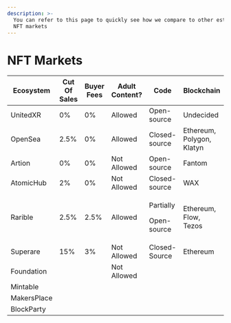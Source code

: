 ```yaml
---
description: >-
  You can refer to this page to quickly see how we compare to other established
  NFT markets
---
```


# NFT Markets

| Ecosystem   | Cut Of Sales | Buyer Fees | Adult Content? | Code                               | Blockchain                |
| ----------- | ------------ | ---------- | -------------- | ---------------------------------- | ------------------------- |
| UnitedXR    | 0%           | 0%         | Allowed        | Open-source                        | Undecided                 |
| OpenSea     | 2.5%         | 0%         | Allowed        | Closed-source                      | Ethereum, Polygon, Klatyn |
| Artion      | 0%           | 0%         | Not Allowed    | Open-source                        | Fantom                    |
| AtomicHub   | 2%           | 0%         | Not Allowed    | Closed-source                      | WAX                       |
| Rarible     | 2.5%         | 2.5%       | Allowed        | <p>Partially</p><p>Open-source</p> | Ethereum, Flow, Tezos     |
| Superare    | 15%          | 3%         | Not Allowed    | Closed-Source                      | Ethereum                  |
| Foundation  |              |            | Not Allowed    |                                    |                           |
| Mintable    |              |            |                |                                    |                           |
| MakersPlace |              |            |                |                                    |                           |
| BlockParty  |              |            |                |                                    |                           |
